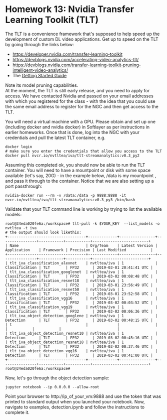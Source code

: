 # Homework 13: Nvidia Transfer Learning Toolkit (TLT)

The TLT is a convenience framework that's supposed to help speed up the development of custom DL video applications. Get up to speed on the TLT by going through the links below:

* https://developer.nvidia.com/transfer-learning-toolkit
* https://devblogs.nvidia.com/accelerating-video-analytics-tlt/
* https://devblogs.nvidia.com/transfer-learning-toolkit-pruning-intelligent-video-analytics/
* The [Getting Started Guide](https://github.com/MIDS-scaling-up/v2/blob/master/week13/hw/Transfer-Learning-Toolkit-Getting-Started-Guide-IVAOpenBeta.pdf)

Note its model pruning capabilities.  
At the moment, the TLT is still early release, and you need to apply for access. 
We have contacted Nvidia and passed on your email addresses with which you registered for the class - with the idea that you could use the same email address to register for the NGC and then get access to the TLT.  

You will need a virtual machine with a GPU.  Please obtain and set up one (including docker and nvidia docker) in Softlayer as per instructions in earlier homeworks.
Once that is done, log into the NGC with your credentials and pull the latest TLT container, e.g.
```
docker login
# make sure you enter the credentials that allow you access to the TLT
docker pull nvcr.io/nvtltea/iva/tlt-streamanalytics:v0.3_py2
```
Assuming this completed ok, you should now be able to run the TLT container. You will need to have a mountpoint or disk with some space available (let's say, 20G) - in the example below, /data is my mountpoint , and pass it through to the container.  Notice that we are also setting up a port passthrough:
```
nvidia-docker run --rm -v /data:/data -p 9888:8888 -it  nvcr.io/nvtltea/iva/tlt-streamanalytics:v0.3_py3 /bin/bash
```
Validate that your TLT command line is working by trying to list the available models:
```
root@34eda020fe6a:/workspace# tlt-pull -k $YOUR_KEY  --list_models -o nvtltea -t iva
# the output should look likethis:
+-----------------------------------+-------------+----------------+----------------+-----------+-----------+-------------------------+
| Name                              | Org/Team    | Latest Version | Application    | Framework | Precision | Last Modified           |
+-----------------------------------+-------------+----------------+----------------+-----------+-----------+-------------------------+
| tlt_iva_classification_alexnet    | nvtltea/iva | 1              | Classification | TLT       | FP32      | 2019-03-01 20:41:41 UTC |
| tlt_iva_classification_googlenet  | nvtltea/iva | 1              | Classification | TLT       | FP32      | 2019-03-02 00:08:48 UTC |
| tlt_iva_classification_resnet18   | nvtltea/iva | 1              | Classification | TLT       | FP32      | 2019-03-01 23:56:49 UTC |
| tlt_iva_classification_resnet50   | nvtltea/iva | 1              | Classification | TLT       | FP32      | 2019-03-01 23:52:58 UTC |
| tlt_iva_classification_vgg16      | nvtltea/iva | 1              | Classification | TLT       | FP32      | 2019-03-02 00:03:52 UTC |
| tlt_iva_classification_vgg19      | nvtltea/iva | 1              | Classification | TLT       | FP32      | 2019-03-02 00:06:36 UTC |
| tlt_iva_object_detection_googlene | nvtltea/iva | 1              | Detection      | TLT       | FP32      | 2019-03-02 00:48:15 UTC |
| t                                 |             |                |                |           |           |                         |
| tlt_iva_object_detection_resnet10 | nvtltea/iva | 1              | Detection      | TLT       | FP32      | 2019-03-02 00:45:16 UTC |
| tlt_iva_object_detection_resnet18 | nvtltea/iva | 1              | Detection      | TLT       | FP32      | 2019-03-02 00:37:46 UTC |
| tlt_iva_object_detection_vgg16    | nvtltea/iva | 1              | Detection      | TLT       | FP32      | 2019-03-02 00:41:00 UTC |
+-----------------------------------+-------------+----------------+----------------+-----------+-----------+-------------------------+
root@34eda020fe6a:/workspace# 
```
Now, let's go through the object detection sample:
```
jupyter notebook --ip 0.0.0.0 --allow-root
```
Point your browser to http://ip_of_your_vm:9888 and use the token that was printed to standard output when you launched your notebook.
Now, navigate to examples, detection.ipynb and follow the instructions to complete it.



